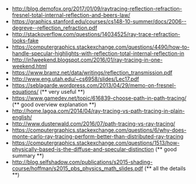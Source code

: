 - http://blog.demofox.org/2017/01/09/raytracing-reflection-refraction-fresnel-total-internal-reflection-and-beers-law/
- https://graphics.stanford.edu/courses/cs148-10-summer/docs/2006--degreve--reflection_refraction.pdf
- http://stackoverflow.com/questions/14034525/ray-trace-refraction-looks-fake
- https://computergraphics.stackexchange.com/questions/4490/how-to-handle-specular-highlights-with-reflection-total-internal-reflection-in
- http://in1weekend.blogspot.com/2016/01/ray-tracing-in-one-weekend.html
- https://www.bramz.net/data/writings/reflection_transmission.pdf
- http://www.eng.utah.edu/~cs6958/slides/Lec17.pdf
- https://seblagarde.wordpress.com/2013/04/29/memo-on-fresnel-equations/ (** very useful **)
- https://www.gamedev.net/topic/616839-choose-path-in-path-tracing/ (** good overview explanation **)
- http://home.lagoa.com/2014/04/ray-tracing-vs-path-tracing-in-plain-english/
- http://www.dusterwald.com/2016/07/path-tracing-vs-ray-tracing/
- https://computergraphics.stackexchange.com/questions/6/why-does-monte-carlo-ray-tracing-perform-better-than-distributed-ray-tracing
- https://computergraphics.stackexchange.com/questions/1513/how-physically-based-is-the-diffuse-and-specular-distinction (** good summary **)
- http://blog.selfshadow.com/publications/s2015-shading-course/hoffman/s2015_pbs_physics_math_slides.pdf (** all the details **)
